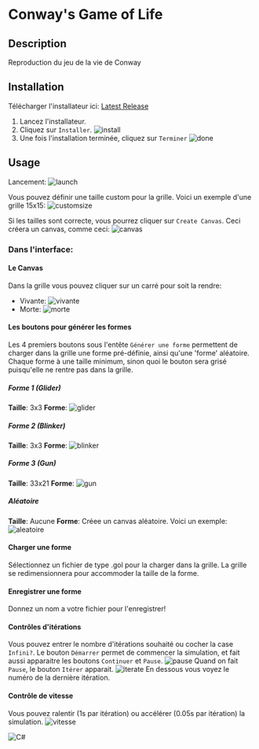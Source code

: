 # Conway's Game of Life

## Description

Reproduction du jeu de la vie de Conway

## Installation
Télécharger l'installateur ici: [Latest Release](https://github.com/kwidz/AndrewSoloProject/releases/tag/v1.0-release)

1) Lancez l'installateur.
2) Cliquez sur `Installer`.
![install](assets/images/installation/1.PNG)
3) Une fois l'installation terminée, cliquez sur `Terminer`
![done](assets/images/installation/2.PNG)


## Usage
Lancement:
![launch](assets/images/utilisation/1.PNG)

Vous pouvez définir une taille custom pour la grille. Voici un exemple d'une grille 15x15:
![customsize](assets/images/utilisation/2.PNG)

Si les tailles sont correcte, vous pourrez cliquer sur `Create Canvas`.
Ceci créera un canvas, comme ceci:
![canvas](assets/images/utilisation/3.PNG)

### Dans l'interface:
#### Le Canvas
Dans la grille vous pouvez cliquer sur un carré pour soit la rendre:
- Vivante: ![vivante](assets/images/utilisation/5.PNG)
- Morte: ![morte](assets/images/utilisation/6.PNG)

#### Les boutons pour générer les formes
Les 4 premiers boutons sous l'entête `Générer une forme` permettent de charger dans
la grille une forme pré-définie, ainsi qu'une 'forme' aléatoire. Chaque forme à une taille
minimum, sinon quoi le bouton sera grisé puisqu'elle ne rentre pas dans la grille.

##### Forme 1 (Glider)
**Taille**: 3x3
**Forme**: ![glider](assets/images/utilisation/7.PNG)
##### Forme 2 (Blinker)
**Taille**: 3x3
**Forme**: ![blinker](assets/images/utilisation/8.PNG)
##### Forme 3 (Gun)
**Taille**: 33x21
**Forme**: ![gun](assets/images/utilisation/9.PNG)
##### Aléatoire
**Taille**: Aucune
**Forme**: Créee un canvas aléatoire. Voici un exemple:
![aleatoire](assets/images/utilisation/10.PNG)

#### Charger une forme
Sélectionnez un fichier de type .gol pour la charger dans la grille.
La grille se redimensionnera pour accommoder la taille de la forme.
#### Enregistrer une forme
Donnez un nom a votre fichier pour l'enregistrer!
#### Contrôles d'itérations
Vous pouvez entrer le nombre d'itérations souhaité ou cocher la case `Infini?`.
Le bouton `Démarrer` permet de commencer la simulation, et fait aussi apparaitre
les boutons `Continuer` et `Pause`. 
![pause](assets/images/utilisation/11.PNG)
Quand on fait `Pause`, le bouton `Itérer` apparait.
![iterate](assets/images/utilisation/12.PNG)
En dessous vous voyez le numéro de la dernière itération.
#### Contrôle de vitesse
Vous pouvez ralentir (1s par itération) ou accélérer (0.05s par itération) la simulation.
![vitesse](assets/images/utilisation/13.PNG)

![C#](https://img.shields.io/badge/c%23-%23239120.svg?style=for-the-badge&logo=c-sharp&logoColor=white)
